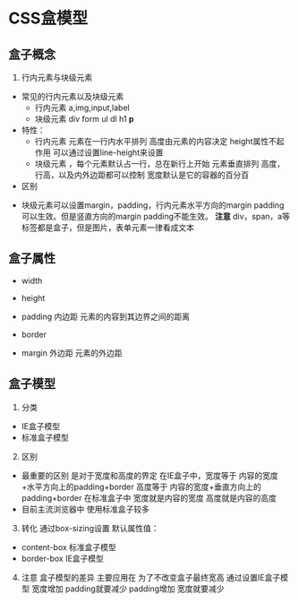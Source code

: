 # CSS盒模型
## 盒子概念
1. 行内元素与块级元素
- 常见的行内元素以及块级元素
  * 行内元素  a,img,input,label
  * 块级元素  div form ul dl h1 **p**
- 特性：
  * 行内元素  元素在一行内水平排列 高度由元素的内容决定 height属性不起作用 可以通过设置line-height来设置
  * 块级元素 ，每个元素默认占一行，总在新行上开始 元素垂直排列 高度，行高，以及内外边距都可以控制 宽度默认是它的容器的百分百
- 区别
 * 块级元素可以设置margin，padding，行内元素水平方向的margin padding可以生效。但是竖直方向的margin padding不能生效。
**注意**
div，span，a等标签都是盒子，但是图片，表单元素一律看成文本

## 盒子属性
- width
- height

- padding 内边距 元素的内容到其边界之间的距离
- border
- margin 外边距  元素的外边距 

## 盒子模型
1. 分类
- IE盒子模型
- 标准盒子模型
2. 区别
  - 最重要的区别 是对于宽度和高度的界定
    在IE盒子中，宽度等于 内容的宽度+水平方向上的padding+border 高度等于 内容的宽度+垂直方向上的padding+border
    在标准盒子中  宽度就是内容的宽度  高度就是内容的高度
  - 目前主流浏览器中 使用标准盒子较多
3. 转化
  通过box-sizing设置
  默认属性值：
  - content-box  标准盒子模型
  - border-box IE盒子模型
4. 注意
盒子模型的差异 主要应用在 为了不改变盒子最终宽高 通过设置IE盒子模型 
宽度增加 padding就要减少 padding增加 宽度就要减少

<!-- 
参考文献：
https://www.jeffjade.com/2015/06/24/2015-06-24-css-block-inline/

 -->
